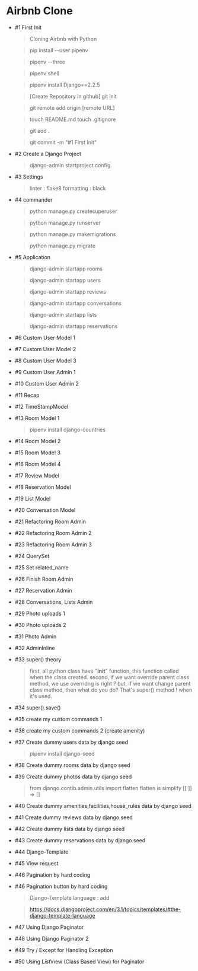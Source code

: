 # Airbnb Clone

- #1 First Init

  > Cloning Airbnb with Python

  > pip install --user pipenv

  > pipenv --three

  > pipenv shell

  > pipenv install Django==2.2.5

  > [Create Repository in github]
  > git init

  > git remote add origin [remote URL]

  > touch README.md
  > touch .gitignore

  > git add .

  > git commit -m "#1 First Init"

- #2 Create a Django Project

  > django-admin startproject config

- #3 Settings

  > linter : flake8
  > formatting : black

- #4 commander

  > python manage.py createsuperuser

  > python manage.py runserver

  > python manage.py makemigrations

  > python manage.py migrate

- #5 Application

  > django-admin startapp rooms

  > django-admin startapp users

  > django-admin startapp reviews

  > django-admin startapp conversations

  > django-admin startapp lists

  > django-admin startapp reservations

- #6 Custom User Model 1

- #7 Custom User Model 2

- #8 Custom User Model 3

- #9 Custom User Admin 1

- #10 Custom User Admin 2

- #11 Recap

- #12 TimeStampModel

- #13 Room Model 1

  > pipenv install django-countries

- #14 Room Model 2

- #15 Room Model 3

- #16 Room Model 4

- #17 Review Model

- #18 Reservation Model

- #19 List Model

- #20 Conversation Model

- #21 Refactoring Room Admin

- #22 Refactoring Room Admin 2

- #23 Refactoring Room Admin 3

- #24 QuerySet

- #25 Set related_name

- #26 Finish Room Admin

- #27 Reservation Admin

- #28 Conversations, Lists Admin

- #29 Photo uploads 1

- #30 Photo uploads 2

- #31 Photo Admin

- #32 AdminInline

- #33 super() theory

  > first, all python class have "**init**" function, this function called when the class created.
  > second, if we want override parent class method, we use overridng is right ?
  > but, if we want change parent class method, then what do you do?
  > That's super() method ! when it's used.

- #34 super().save()

- #35 create my custom commands 1

- #36 create my custom commands 2 (create amenity)

- #37 Create dummy users data by django seed

  > pipenv install django-seed

- #38 Create dummy rooms data by django seed

- #39 Create dummy photos data by django seed

  > from django.contib.admin.utils import flatten
  > flatten is simplify [[ ]] => []

- #40 Create dummy amenities,facilities,house_rules data by django seed

- #41 Create dummy reviews data by django seed

- #42 Create dummy lists data by django seed

- #43 Create dummy reservations data by django seed

- #44 Django-Template

- #45 View request

- #46 Pagination by hard coding

- #46 Pagination button by hard coding

  > Django-Template language : add

  > https://docs.djangoproject.com/en/3.1/topics/templates/#the-django-template-language

- #47 Using Django Paginator

- #48 Using Django Paginator 2

- #49 Try / Except for Handling Exception

- #50 Using ListView (Class Based View) for Paginator

